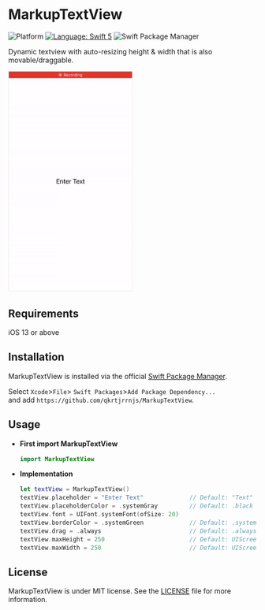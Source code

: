 # MarkupTextView

![Platform](http://img.shields.io/badge/platform-iOS-blue.svg?style=flat) [![Language: Swift 5](https://img.shields.io/badge/language-swift%205-f48041.svg?style=flat)](https://developer.apple.com/swift) ![Swift Package Manager](https://img.shields.io/badge/swiftpm-compatible-green.svg)

Dynamic textview with auto-resizing height & width that is also movable/draggable. 

<img src="demo.gif" border=1 style="border-color:#eeeeee" width="250">

## Requirements
iOS 13 or above

## Installation
MarkupTextView is installed via the official [Swift Package Manager](https://swift.org/package-manager/).  

Select `Xcode`>`File`> `Swift Packages`>`Add Package Dependency...`  
and add `https://github.com/qkrtjrrnjs/MarkupTextView`.

## Usage

- **First import MarkupTextView**
    ```swift
    import MarkupTextView
    ```

- **Implementation**
    ```swift
    let textView = MarkupTextView()
    textView.placeholder = "Enter Text"             // Default: "Text"
    textView.placeholderColor = .systemGray         // Default: .black
    textView.font = UIFont.systemFont(ofSize: 20) 
    textView.borderColor = .systemGreen             // Default: .systemBlue
    textView.drag = .always                         // Default: .always
    textView.maxHeight = 250                        // Default: UIScreen.main.bounds.size.height
    textView.maxWidth = 250                         // Default: UIScreen.main.bounds.size.width
    ```

## License

MarkupTextView is under MIT license. See the [LICENSE](LICENSE) file for more information.
